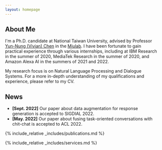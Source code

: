 ```yaml
---
layout: homepage
---
```


## About Me

I'm a Ph.D. candidate at National Taiwan University, advised by Professor <a href="https://www.csie.ntu.edu.tw/~yvchen/">Yun-Nung (Vivian) Chen</a> in the <a href="https://www.csie.ntu.edu.tw/~miulab/">Miulab</a>.
I have been fortunate to gain practical experience through various internships, including at IBM Research in the summer of 2020, MediaTek Research in the summer of 2020, and Amazon Alexa AI in the summers of 2021 and 2022. 

My research focus is on Natural Language Processing and Dialogue Systems. 
For a more in-depth understanding of my qualifications and experience, please refer to my CV.

[//]: # (## Research Interests)

[//]: # ()
[//]: # (- **Natural Language Processing:** large language model, data augmentation)

[//]: # (- **Conversational AI:** task-oriented dialogue, dialogue state tracking, response generation)

## News

- **[Sept. 2022]** Our paper about data augmentation for response generation is accepted to SIGDIAL 2022.
- **[May. 2022]** Our paper about fusing task-oriented conversations with chit-chat is accepted to ACL 2022.

{% include_relative _includes/publications.md %}

{% include_relative _includes/services.md %}
